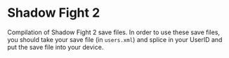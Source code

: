 # Shadow Fight 2
Compilation of Shadow Fight 2 save files. In order to use these save files, you should take your save file (in `users.xml`) and splice in your UserID and put the save file into your device.
